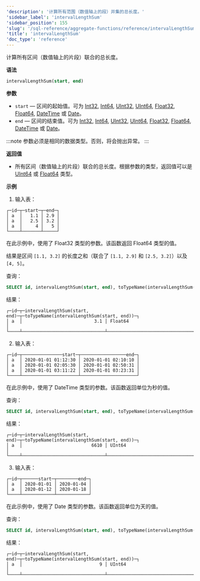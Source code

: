 ```yaml
---
'description': '计算所有范围（数值轴上的段）并集的总长度。'
'sidebar_label': 'intervalLengthSum'
'sidebar_position': 155
'slug': '/sql-reference/aggregate-functions/reference/intervalLengthSum'
'title': 'intervalLengthSum'
'doc_type': 'reference'
---
```


计算所有区间（数值轴上的片段）联合的总长度。

**语法**

```sql
intervalLengthSum(start, end)
```

**参数**

- `start` — 区间的起始值。可为 [Int32](/sql-reference/data-types/int-uint#integer-ranges), [Int64](/sql-reference/data-types/int-uint#integer-ranges), [UInt32](/sql-reference/data-types/int-uint#integer-ranges), [UInt64](/sql-reference/data-types/int-uint#integer-ranges), [Float32](/sql-reference/data-types/float), [Float64](/sql-reference/data-types/float), [DateTime](/sql-reference/data-types/datetime) 或 [Date](/sql-reference/data-types/date)。
- `end` — 区间的结束值。可为 [Int32](/sql-reference/data-types/int-uint#integer-ranges), [Int64](/sql-reference/data-types/int-uint#integer-ranges), [UInt32](/sql-reference/data-types/int-uint#integer-ranges), [UInt64](/sql-reference/data-types/int-uint#integer-ranges), [Float32](/sql-reference/data-types/float), [Float64](/sql-reference/data-types/float), [DateTime](/sql-reference/data-types/datetime) 或 [Date](/sql-reference/data-types/date)。

:::note
参数必须是相同的数据类型。否则，将会抛出异常。
:::

**返回值**

- 所有区间（数值轴上的片段）联合的总长度。根据参数的类型，返回值可以是 [UInt64](/sql-reference/data-types/int-uint#integer-ranges) 或 [Float64](/sql-reference/data-types/float) 类型。

**示例**

1. 输入表：

```text
┌─id─┬─start─┬─end─┐
│ a  │   1.1 │ 2.9 │
│ a  │   2.5 │ 3.2 │
│ a  │     4 │   5 │
└────┴───────┴─────┘
```

在此示例中，使用了 Float32 类型的参数。该函数返回 Float64 类型的值。

结果是区间 `[1.1, 3.2]` 的长度之和（联合了 `[1.1, 2.9]` 和 `[2.5, 3.2]`）以及 `[4, 5]`。

查询：

```sql
SELECT id, intervalLengthSum(start, end), toTypeName(intervalLengthSum(start, end)) FROM fl_interval GROUP BY id ORDER BY id;
```

结果：

```text
┌─id─┬─intervalLengthSum(start, end)─┬─toTypeName(intervalLengthSum(start, end))─┐
│ a  │                           3.1 │ Float64                                   │
└────┴───────────────────────────────┴───────────────────────────────────────────┘
```

2. 输入表：

```text
┌─id─┬───────────────start─┬─────────────────end─┐
│ a  │ 2020-01-01 01:12:30 │ 2020-01-01 02:10:10 │
│ a  │ 2020-01-01 02:05:30 │ 2020-01-01 02:50:31 │
│ a  │ 2020-01-01 03:11:22 │ 2020-01-01 03:23:31 │
└────┴─────────────────────┴─────────────────────┘
```

在此示例中，使用了 DateTime 类型的参数。该函数返回单位为秒的值。

查询：

```sql
SELECT id, intervalLengthSum(start, end), toTypeName(intervalLengthSum(start, end)) FROM dt_interval GROUP BY id ORDER BY id;
```

结果：

```text
┌─id─┬─intervalLengthSum(start, end)─┬─toTypeName(intervalLengthSum(start, end))─┐
│ a  │                          6610 │ UInt64                                    │
└────┴───────────────────────────────┴───────────────────────────────────────────┘
```

3. 输入表：

```text
┌─id─┬──────start─┬────────end─┐
│ a  │ 2020-01-01 │ 2020-01-04 │
│ a  │ 2020-01-12 │ 2020-01-18 │
└────┴────────────┴────────────┘
```

在此示例中，使用了 Date 类型的参数。该函数返回单位为天的值。

查询：

```sql
SELECT id, intervalLengthSum(start, end), toTypeName(intervalLengthSum(start, end)) FROM date_interval GROUP BY id ORDER BY id;
```

结果：

```text
┌─id─┬─intervalLengthSum(start, end)─┬─toTypeName(intervalLengthSum(start, end))─┐
│ a  │                             9 │ UInt64                                    │
└────┴───────────────────────────────┴───────────────────────────────────────────┘
```
